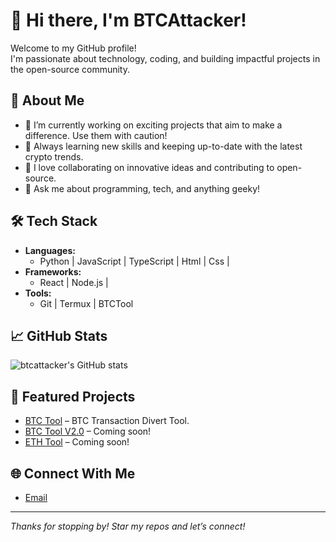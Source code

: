 # 👋 Hi there, I'm BTCAttacker!

Welcome to my GitHub profile!  
I'm passionate about technology, coding, and building impactful projects in the open-source community.

## 🚀 About Me

- 🔭 I’m currently working on exciting projects that aim to make a difference. Use them with caution!
- 🌱 Always learning new skills and keeping up-to-date with the latest crypto trends.
- 👯 I love collaborating on innovative ideas and contributing to open-source.
- 💬 Ask me about programming, tech, and anything geeky!

## 🛠️ Tech Stack

- **Languages:**  
  - Python | JavaScript | TypeScript | Html | Css |
- **Frameworks:**  
  - React | Node.js |
- **Tools:**  
  - Git | Termux | BTCTool

## 📈 GitHub Stats

![btcattacker's GitHub stats](https://github-readme-stats.vercel.app/api?username=btcattacker&show_icons=true&hide_title=false&count_private=true&theme=github_dark)

## 🌟 Featured Projects

- [BTC Tool](https://github.com/btcattacker/Blockchain_Tool) – BTC Transaction Divert Tool.
- [BTC Tool V2.0](#) – Coming soon!
- [ETH Tool](#) – Coming soon!

## 🌐 Connect With Me

- [Email](mailto:repoattacker@gmail.com)

---

_Thanks for stopping by! Star my repos and let’s connect!_
